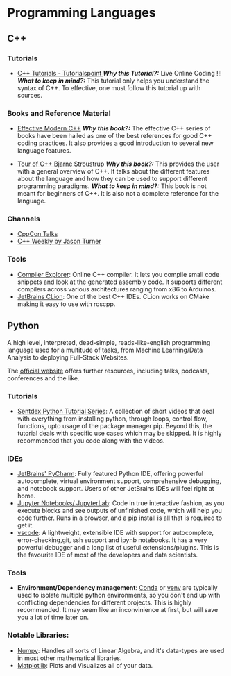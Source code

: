# Programming Languages

## C++

### Tutorials

* [C++ Tutorials - Tutorialspoint ](https://www.tutorialspoint.com/cplusplus/index.htm)**_Why this Tutorial?:_** Live Online Coding !!!
**_What to keep in mind?:_** This tutorial only helps you understand the syntax of C++. To effective, one must follow this tutorial up with sources. 

### Books and Reference Material

* [Effective Modern C++](https://www.oreilly.com/library/view/effective-modern-c/9781491908419/)
**_Why this book?:_** The effective C++ series of books have been hailed as one of the best references for good C++ coding practices. It also provides a good introduction to several new language features. 

* [Tour of C++ Bjarne Stroustrup](https://isocpp.org/tour)
**_Why this book?:_** This provides the user with a general overview of C++. It talks about the different features about the language and how they can be used to support different programming paradigms.
**_What to keep in mind?:_** This book is not meant for beginners of C++. It is also not a complete reference for the language.

### Channels

* [CppCon Talks](https://www.youtube.com/user/CppCon)
* [C++ Weekly by Jason Turner](https://www.youtube.com/user/lefticus1)

### Tools

* [Compiler Explorer](https://godbolt.org/): Online C++ compiler. It lets you compile small code snippets and look at the generated assembly code. It supports different compilers across various architectures ranging from x86 to Arduinos.
* [JetBrains CLion](https://www.jetbrains.com/clion/): One of the best C++ IDEs. CLion works on CMake making it easy to use with roscpp. 


## Python
A high level, interpreted, dead-simple, reads-like-english programming language used for a multitude of tasks, from Machine Learning/Data Analysis to deploying Full-Stack Websites.

The [official website](https://www.python.org/) offers further resources, including talks, podcasts, conferences and the like.

### Tutorials

* [Sentdex Python Tutorial Series](https://www.youtube.com/playlist?list=PLQVvvaa0QuDe8XSftW-RAxdo6OmaeL85M): A collection of short videos that deal with everything from installing python, through loops, control flow, functions, upto usage of the package manager pip. Beyond this, the tutorial deals with specific use cases which may be skipped. It is highly recommended that you code along with the videos.


### IDEs

* [JetBrains' PyCharm](https://www.jetbrains.com/pycharm/): Fully featured Python IDE, offering powerful autocomplete, virtual environment support, comprehensive debugging, and notebook support. Users of other JetBrains IDEs will feel right at home.
* [Jupyter Notebooks/ JupyterLab](https://jupyter.org/): Code in true interactive fashion, as you execute blocks and see outputs of unfinished code, which will help you code further. Runs in a browser, and a pip install is all that is required to get it.
* [vscode](https://code.visualstudio.com/): A lightweight, extensible IDE with support for autocomplete, error-checking,git, ssh support and ipynb notebooks. It has a very powerful debugger and a long list of useful extensions/plugins. This is the favourite IDE of most of the developers and data scientists. 

### Tools

* **Environment/Dependency management**: [Conda](https://docs.conda.io/) or [venv](https://docs.python.org/3/library/venv.html) are typically used to isolate multiple python environments, so you don't end up with conflicting dependencies for different projects. This is highly recommended. It may seem like an inconvinience at first, but will save you a lot of time later on.

### Notable Libraries:
* [Numpy](https://numpy.org/): Handles all sorts of Linear Algebra, and it's data-types are used in most other mathematical libraries.
* [Matplotlib](https://matplotlib.org/): Plots and Visualizes all of your data.
